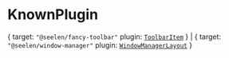 # **KnownPlugin**

{ target: `"@seelen/fancy-toolbar"` plugin: [`ToolbarItem`](./ToolbarItem) } | {
target: `"@seelen/window-manager"` plugin:
[`WindowManagerLayout`](./WindowManagerLayout) }
